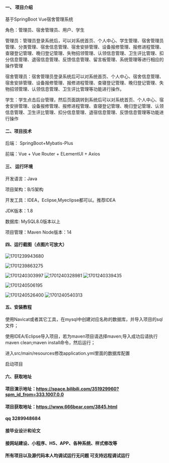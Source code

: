 

#### 一、 项目介绍
基于SpringBoot Vue宿舍管理系统

角色：管理员、宿舍管理员、用户、学生

管理员：管理员登录系统后，可以对系统首页、个人中心、学生管理、宿舍管理员管理、分类管理、宿舍信息管理、宿舍安排管理、设备报修管理、报修进程管理、查寝登记管理、晚归登记管理、失物招领管理、认领信息管理、卫生评比管理、扣分信息管理、退宿信息管理、反馈信息管理、留言板管理、系统管理等进行相应的操作管理

宿舍管理员：宿舍管理员登录系统后可以对系统首页、个人中心、宿舍信息管理、宿舍安排管理、设备报修管理、报修进程管理、查寝登记管理、晚归登记管理、失物招领管理、认领信息管理、卫生评比管理等功能进行操作。

学生：学生点击后台管理，然后页面跳转到系统后可以对系统首页、个人中心、宿舍安排管理、设备报修管理、报修进程管理、查寝登记管理、晚归登记管理、认领信息管理、卫生评比管理、扣分信息管理、退宿信息管理、反馈信息管理等功能进行操作

#### 二、项目技术
后端： SpringBoot+Mybatis-Plus

前端：Vue + Vue Router + ELementUI + Axios

#### 三、 运行环境
开发语言：Java

项目架构：B/S架构

开发工具：IDEA，Eclipse,Myeclipse都可以。推荐IDEA

JDK版本：1.8

数据库: MySQL8.0版本以上

项目管理：Maven
Node版本：14
#### 四、运行截图（点图片可放大）
![1701239943680](https://github.com/666bears/dormitory/assets/143094776/d3480454-bb1e-4d17-af74-d147272fcbd7)

![1701239863275](https://github.com/666bears/dormitory/assets/143094776/693a5e9c-fc34-46d2-b7e4-db303245c244)

![1701240303997](https://github.com/666bears/dormitory/assets/143094776/c67f0396-81d7-4a83-9d63-3e01bf4563ab)
![1701240328981](https://github.com/666bears/dormitory/assets/143094776/af39166c-e2e9-438b-8b0b-2a98859056e1)
![1701240339435](https://github.com/666bears/dormitory/assets/143094776/f7f490f4-69e0-43b1-ac51-c4583a0abd29)

![1701240506195](https://github.com/666bears/dormitory/assets/143094776/41430676-d773-413f-aeaf-901176acb52c)

![1701240526400](https://github.com/666bears/dormitory/assets/143094776/e5ef7d15-efd2-4026-be90-06a553bd308d)
![1701240540313](https://github.com/666bears/dormitory/assets/143094776/4b9f1ba2-2be8-4a3e-9e17-7dd7fb829107)


#### 五、安装教程
使用Navicat或者其它工具，在mysql中创建对应名称的数据库，并导入项目的sql文件；

使用IDEA/Eclipse导入项目，若为maven项目请选择maven;导入成功后请执行maven clean;maven install命令，然后运行；

进入src/main/resources修改application.yml里面的数据库配置

启动项目

#### 六、获取地址
#### 项目演示地址：https://space.bilibili.com/351929960?spm_id_from=333.1007.0.0
#### 项目获取地址：https://www.666bear.com/3845.html
#### qq 3289948684
#### 接毕业设计和论文
#### 接网站建设、小程序、H5、APP、各种系统、样式修改等
#### 所有项目以及源代码本人均调试运行无问题 可支持远程调试运行



